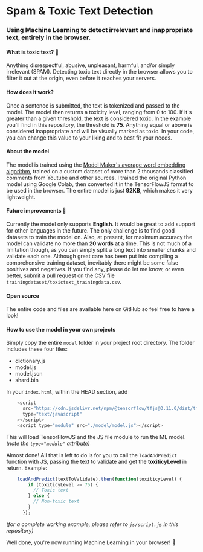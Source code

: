 # Spam & Toxic Text Detection
### Using Machine Learning to detect irrelevant and inappropriate text, entirely in the browser.

#### What is toxic text? 🤬
Anything disrespectful, abusive, unpleasant, harmful, and/or simply irrelevant (SPAM). Detecting toxic text directly in the browser allows you to filter it out at the origin, even before it reaches your servers.

#### How does it work?
Once a sentence is submitted, the text is tokenized and passed to the model. The model then returns a toxicity level, ranging from 0 to 100. If it's greater than a given threshold, the text is considered toxic. In the example you'll find in this repository, the threshold is **75**. Anything equal or above is considered inappropriate and will be visually marked as toxic. In your code, you can change this value to your liking and to best fit your needs.

#### About the model
The model is trained using the [Model Maker's average word embedding algorithm](https://www.tensorflow.org/lite/models/modify/model_maker/text_classification), trained on a custom dataset of more than 2 thousands classified comments from Youtube and other sources. I trained the original Python model using Google Colab, then converted it in the TensorFlowJS format to be used in the browser. The entire model is just **92KB**, which makes it very lightweight.

#### Future improvements 🚀
Currently the model only supports **English**. It would be great to add support for other languages in the future. The only challenge is to find good datasets to train the model on. Also, at present, for maximum accuracy the model can validate no more than **20 words** at a time. This is not much of a limitation though, as you can simply split a long text into smaller chunks and validate each one. Although great care has been put into compiling a comprehensive training dataset, inevitably there might be some false positives and negatives. If you find any, please do let me know, or even better, submit a pull request on the CSV file `trainingdataset/toxictext_trainingdata.csv`.

#### Open source
The entire code and files are available here on GitHub so feel free to have a look!

#### How to use the model in your own projects
Simply copy the entire `model` folder in your project root directory. The folder includes these four files:

- dictionary.js
- model.js
- model.json
- shard.bin

In your `index.html`, within the HEAD section, add

```js
    <script
      src="https://cdn.jsdelivr.net/npm/@tensorflow/tfjs@3.11.0/dist/tf.min.js"
      type="text/javascript"
    ></script>
    <script type="module" src="./model/model.js"></script>
```
This will load TensorFlowJS and the JS file module to run the ML model. _(note the `type="module"` attribute)_

Almost done! All that is left to do is for you to call the `loadAndPredict` function with JS, passing the text to validate and get the **toxiticyLevel** in return. Example:

```js
    loadAndPredict(textToValidate).then(function(toxiticyLevel) {
        if (toxiticyLevel >= 75) {
          // Toxic text
        } else {
          // Non-toxic text
        }
      });
```
_(for a complete working example, please refer to `js/script.js` in this repository)_

Well done, you're now running Machine Learning in your browser! 👏
